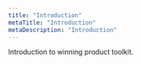 ```yaml
---
title: "Introduction"
metaTitle: "Introduction"
metaDescription: "Introduction"
---
```


Introduction to winning product toolkit.